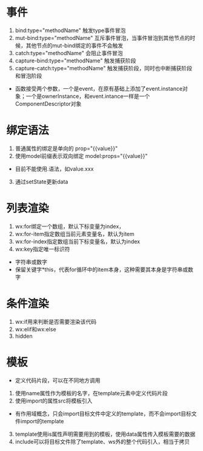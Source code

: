 # 事件
1. bind:type="methodName" 触发type事件冒泡
2. mut-bind:type="methodName" 互斥事件冒泡，当事件冒泡到其他节点的时候，其他节点的mut-bind绑定的事件不会触发
3. catch:type="methodName"  会阻止事件冒泡
4. capture-bind:type="methodName" 触发捕获阶段
5. capture-catch:type="methodName"  触发捕获阶段，同时也中断捕获阶段和冒泡阶段
- 函数接受两个参数，一个是event，在原有基础上添加了event.instance对象；一个是ownerInstance，和event.intance一样是一个ComponentDescriptor对象

# 绑定语法
1. 普通属性的绑定是单向的 prop="{{value}}"
2. 使用model前缀表示双向绑定  model:props="{{value}}"
  - 目前不能使用.语法，如value.xxx
3. 通过setState更新data

# 列表渲染
1. wx:for绑定一个数组，默认下标变量为index，
2. wx:for-item指定数组当前元素变量名，默认为item
3. wx:for-index指定数组当前下标变量名，默认为index
4. wx:key指定唯一标识符
  - 字符串或数字
  - 保留关键字*this，代表for循环中的item本身，这种需要其本身是字符串或数字

# 条件渲染
1. wx:if用来判断是否需要渲染该代码
2. wx:elif和wx:else
3. hidden

# 模板
- 定义代码片段，可以在不同地方调用
1. 使用name属性作为模板的名字，在template元素中定义代码片段
2. 使用import的属性src将模板引入
  - 有作用域概念，只会import目标文件中定义的template，而不会import目标文件import的template
3. template使用is属性声明需要用到的模板，使用data属性传入模板需要的数据
4. include可以将目标文件除了template、ws外的整个代码引入，相当于拷贝